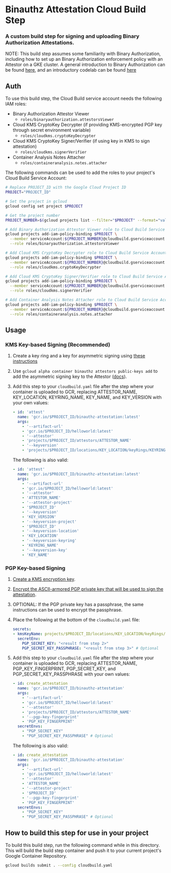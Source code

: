 # Binauthz Attestation Cloud Build Step

### A custom build step for signing and uploading Binary Authorization Attestations.

NOTE: This build step assumes some familiarity with Binary Authorization,
including how to set up an Binary Authorization enforcement policy with an Attestor on a GKE cluster. A
general introduction to Binary Authorization can be found
[here](https://cloud.google.com/binary-authorization/), and an introductory
codelab can be found
[here](https://codelabs.developers.google.com/codelabs/cloud-binauthz-intro/index.html#0)

## Auth

To use this build step, the Cloud Build service account needs the following
IAM roles:

-   Binary Authorization Attestor Viewer
    -   `roles/binaryauthorization.attestorsViewer`
-   Cloud KMS CryptoKey Decrypter (if providing KMS-encrypted PGP key through
    secret environment variable)
    -   `roles/cloudkms.cryptoKeyDecrypter`
-   Cloud KMS CryptoKey Signer/Verifier (if using key in KMS to sign
    attestation)
    -   `roles/cloudkms.signerVerifier`
-   Container Analysis Notes Attacher
    -   `roles/containeranalysis.notes.attacher`

The following commands can be used to add the roles to your project's Cloud
Build Service Account:

```bash
# Replace PROJECT_ID with the Google Cloud Project ID
PROJECT="PROJECT_ID"

# Set the project in gcloud
gcloud config set project $PROJECT

# Get the project number
PROJECT_NUMBER=$(gcloud projects list --filter="$PROJECT" --format="value(PROJECT_NUMBER)")

# Add Binary Authorization Attestor Viewer role to Cloud Build Service Account
gcloud projects add-iam-policy-binding $PROJECT \
  --member serviceAccount:${PROJECT_NUMBER}@cloudbuild.gserviceaccount.com \
  --role roles/binaryauthorization.attestorsViewer

# Add Cloud KMS CryptoKey Decrypter role to Cloud Build Service Account (PGP-based Signing)
gcloud projects add-iam-policy-binding $PROJECT \
  --member serviceAccount:${PROJECT_NUMBER}@cloudbuild.gserviceaccount.com \
  --role roles/cloudkms.cryptoKeyDecrypter

# Add Cloud KMS CryptoKey Signer/Verifier role to Cloud Build Service Account (KMS-based Signing)
gcloud projects add-iam-policy-binding $PROJECT \
  --member serviceAccount:${PROJECT_NUMBER}@cloudbuild.gserviceaccount.com \
  --role roles/cloudkms.signerVerifier

# Add Container Analysis Notes Attacher role to Cloud Build Service Account
gcloud projects add-iam-policy-binding $PROJECT \
  --member serviceAccount:${PROJECT_NUMBER}@cloudbuild.gserviceaccount.com \
  --role roles/containeranalysis.notes.attacher
```

## Usage

### KMS Key-based Signing (Recommended)

1.  Create a key ring and a key for asymmetric signing using
    [these instructions](https://cloud.google.com/kms/docs/creating-asymmetric-keys)
2.  Use `gcloud alpha container binauthz attestors public-keys add` to add the
    asymmetric signing key to the Attestor
    ([docs](https://cloud.google.com/sdk/gcloud/reference/alpha/container/binauthz/attestors/public-keys/add)).
3.  Add this step to your `cloudbuild.yaml` file after the step where your
    container is uploaded to GCR, replacing ATTESTOR_NAME, KEY_LOCATION,
    KEYRING_NAME, KEY_NAME, and KEY_VERSION with your own values:

    ```yaml
    - id: 'attest'
      name: 'gcr.io/$PROJECT_ID/binauthz-attestation:latest'
      args:
        - '--artifact-url'
        - 'gcr.io/$PROJECT_ID/helloworld:latest'
        - '--attestor'
        - 'projects/$PROJECT_ID/attestors/ATTESTOR_NAME'
        - '--keyversion'
        - 'projects/$PROJECT_ID/locations/KEY_LOCATION/keyRings/KEYRING_NAME/cryptoKeys/KEY_NAME/cryptoKeyVersions/KEY_VERSION'
    ```

    The following is also valid:

    ```yaml
    - id: 'attest'
      name: 'gcr.io/$PROJECT_ID/binauthz-attestation:latest'
      args:
        - '--artifact-url'
        - 'gcr.io/$PROJECT_ID/helloworld:latest'
        - '--attestor'
        - 'ATTESTOR_NAME'
        - '--attestor-project'
        - '$PROJECT_ID'
        - '--keyversion'
        - 'KEY_VERSION'
        - '--keyversion-project'
        - '$PROJECT_ID'
        - '--keyversion-location'
        - 'KEY_LOCATION'
        - '--keyversion-keyring'
        - 'KEYRING_NAME'
        - '--keyversion-key'
        - 'KEY_NAME'
    ```

### PGP Key-based Signing

1.  [Create a KMS encryption key](https://cloud.google.com/cloud-build/docs/securing-builds/use-encrypted-secrets-credentials#creating_a_cloud_kms_keyring_and_cryptokey).
2.  [Encrypt the ASCII-armored PGP private key that will be used to sign the
    attestation](https://cloud.google.com/cloud-build/docs/securing-builds/use-encrypted-secrets-credentials#encrypting_an_environment_variable_using_the_cryptokey).
3.  OPTIONAL: If the PGP private key has a passphrase, the same instructions can
    be used to encrypt the passphrase.
4.  Place the following at the bottom of the `cloudbuild.yaml` file:

    ```yaml
    secrets:
    - kmsKeyName: projects/$PROJECT_ID/locations/KEY_LOCATION/keyRings/KEYRING_NAME/cryptoKeys/KEY_NAME
      secretEnv:
        PGP_SECRET_KEY: "<result from step 2>"
        PGP_SECRET_KEY_PASSPHRASE: "<result from step 3>" # Optional
    ```

5.  Add this step to your `cloudbuild.yaml` file after the step where your
    container is uploaded to GCR, replacing ATTESTOR_NAME, PGP_KEY_FINGERPRINT,
    PGP_SECRET_KEY, and PGP_SECRET_KEY_PASSPHRASE with your own values:

    ```yaml
    - id: create_attestation
      name: 'gcr.io/$PROJECT_ID/binauthz-attestation'
      args:
        - '--artifact-url'
        - 'gcr.io/$PROJECT_ID/helloworld:latest'
        - '--attestor'
        - 'projects/$PROJECT_ID/attestors/ATTESTOR_NAME'
        - '--pgp-key-fingerprint'
        - 'PGP_KEY_FINGERPRINT'
      secretEnvs:
        - "PGP_SECRET_KEY"
        - "PGP_SECRET_KEY_PASSPHRASE" # Optional
    ```

    The following is also valid:

    ```yaml
    - id: create_attestation
      name: 'gcr.io/$PROJECT_ID/binauthz-attestation'
      args:
        - '--artifact-url'
        - 'gcr.io/$PROJECT_ID/helloworld:latest'
        - '--attestor'
        - 'ATTESTOR_NAME'
        - '--attestor-project'
        - '$PROJECT_ID'
        - '--pgp-key-fingerprint'
        - 'PGP_KEY_FINGERPRINT'
      secretEnvs:
        - "PGP_SECRET_KEY"
        - "PGP_SECRET_KEY_PASSPHRASE" # Optional
    ```

## How to build this step for use in your project

To build this build step, run the following command while in this directory.
This will build the build step container and push it to your current project's
Google Container Repository.

```bash
gcloud builds submit . --config cloudbuild.yaml
```
